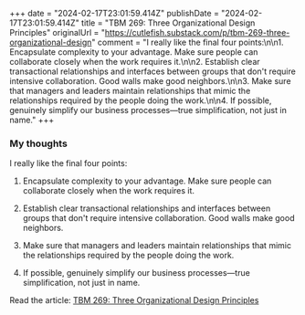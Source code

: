 +++
date = "2024-02-17T23:01:59.414Z"
publishDate = "2024-02-17T23:01:59.414Z"
title = "TBM 269: Three Organizational Design Principles"
originalUrl = "https://cutlefish.substack.com/p/tbm-269-three-organizational-design"
comment = "I really like the final four points:\n\n1. Encapsulate complexity to your advantage. Make sure people can collaborate closely when the work requires it.\n\n2. Establish clear transactional relationships and interfaces between groups that don't require intensive collaboration. Good walls make good neighbors.\n\n3. Make sure that managers and leaders maintain relationships that mimic the relationships required by the people doing the work.\n\n4. If possible, genuinely simplify our business processes—true simplification, not just in name."
+++

### My thoughts

I really like the final four points:

1. Encapsulate complexity to your advantage. Make sure people can collaborate closely when the work requires it.

2. Establish clear transactional relationships and interfaces between groups that don't require intensive collaboration. Good walls make good neighbors.

3. Make sure that managers and leaders maintain relationships that mimic the relationships required by the people doing the work.

4. If possible, genuinely simplify our business processes—true simplification, not just in name.

Read the article: [TBM 269: Three Organizational Design Principles](https://cutlefish.substack.com/p/tbm-269-three-organizational-design)

